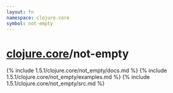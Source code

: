 ```yaml
---
layout: fn
namespace: clojure.core
symbol: not-empty
---
```


# [clojure.core](../)/not-empty

{% include 1.5.1/clojure.core/not_empty/docs.md %}
{% include 1.5.1/clojure.core/not_empty/examples.md %}
{% include 1.5.1/clojure.core/not_empty/src.md %}

